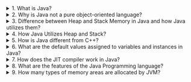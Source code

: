 <details>
  <summary>1. What is Java?</summary>
  <br>
  <p style="background-color: #f2f2f2; margin-left: 20px;">Java is a versatile, high-level, object-oriented programming language known for its platform independence and portability. Developed by Sun Microsystems (now owned by Oracle), Java is designed to be simple, secure, and robust. It follows the "Write Once, Run Anywhere" (WORA) principle, allowing Java programs to run on any device with a Java Virtual Machine (JVM). Java supports multithreading, which enables concurrent execution of tasks, making it suitable for building scalable and responsive applications. Its rich standard library and extensive ecosystem of third-party libraries contribute to its popularity in various domains, including web development, mobile app development, enterprise solutions, and more.</p>
</details>

<details>
  <summary>2. Why is Java not a pure object-oriented language?</summary>
  <br>
  <p style="background-color: #f2f2f2; margin-left: 20px;">Java is not considered a pure object-oriented language due to several factors. One reason is the inclusion of primitive data types (e.g., `int`, `float`, `char`) that are not treated as objects. Unlike in a pure object-oriented language, Java allows the use of these non-object types for efficiency and simplicity. Additionally, Java supports static members and methods, which are associated with the class itself rather than instances of the class. In a truly pure object-oriented language, all entities would be treated as objects, without the concept of static elements. Furthermore, Java's approach to inheritance differs from some pure object-oriented languages, as it supports interface-based multiple inheritance but not class-based multiple inheritance. Despite these deviations, Java remains predominantly object-oriented, emphasizing key OOP principles such as encapsulation, inheritance, and polymorphism in its design.</p>
</details>

<details>
  <summary>3. Difference between Heap and Stack Memory in Java and how Java utilizes them?</summary>
  <br>
  <p style="background-color: #f2f2f2; margin-left: 20px;">In Java, memory management involves two main areas: Heap and Stack.

**Heap Memory:**
Heap memory is primarily used for the dynamic allocation of objects during the runtime of a program. Objects created in the heap have a more extended lifespan and persist beyond the scope of the method or function that instantiated them. The heap is where the Java Virtual Machine (JVM) stores objects and their associated data. Garbage collection, a crucial aspect of Java memory management, automatically identifies and reclaims memory from objects that are no longer reachable or in use.

**Stack Memory:**
Stack memory, on the other hand, is employed for static memory allocation and holds local variables and references to objects within methods and blocks. Each thread in Java has its own stack, and the stack keeps track of the methods being called and their local variables. It operates on a Last-In-First-Out (LIFO) structure, where the last method called is the first one to be removed.</p>
</details>

<details>
  <summary>4. How Java Utilizes Heap and Stack?</summary>
  <br>
  <p style="background-color: #f2f2f2; margin-left: 20px;">Java utilizes the heap and stack memory areas for efficient memory management. Objects and their associated data are created and stored in the heap memory, enabling dynamic memory allocation during runtime. The stack memory, dedicated to method execution, manages local variables and method calls, ensuring a thread-specific execution environment. The separation of heap and stack memory allows Java to strike a balance between flexibility and efficiency, preventing memory leaks through automatic garbage collection in the heap and handling method calls in the stack.</p>
</details>

<details>
  <summary>5. How is Java different from C++?</summary>
  <br>
  <p style="background-color: #f2f2f2; margin-left: 20px;">Java and C++ differ in several key aspects. In terms of memory management, Java features automatic memory management with a garbage collector, while C++ provides developers with more control over memory but requires manual allocation and deallocation. Java is platform-independent, following the "Write Once, Run Anywhere" principle, compiling code into bytecode for execution on any device with a Java Virtual Machine (JVM). In contrast, C++ code needs separate compilation for each target platform, making it less portable.

In terms of language features, Java prioritizes simplicity and readability, lacking certain low-level features like pointers and explicit memory management found in C++. Java supports multiple inheritance through interfaces, whereas C++ supports both class-based and interface-based multiple inheritance, introducing flexibility but potentially leading to the "diamond problem."

Multithreading is integral to Java, with built-in support for creating and managing threads, while C++ also supports multithreading with variations between standards and implementations. Exception handling in Java is more structured, distinguishing between checked and unchecked exceptions, whereas C++ uses a combination of try, catch, and throw with a less rigid structure.

These differences highlight distinct design philosophies and use cases, with Java emphasizing simplicity, platform independence</p>
</details>
<details>
  <summary>6. What are the default values assigned to variables and instances in Java?</summary>
  <br>
  <p style="background-color: #f2f2f2; margin-left: 20px;">In Java, variables and instances are automatically assigned default values if they are not explicitly initialized. The default values depend on the data type:

**For Instance Variables (non-static fields):**

- Numeric types (byte, short, int, long, float, double): 0
- char: '\u0000' (null character)
- boolean: false
- Object references: null

**For Local Variables (method variables):**

- Local variables are automatically initialized with default values, and their scope is limited to the method or block in which they are declared. The default values for local variables are as follows:
  - Numeric types (byte, short, int, long, float, double): 0
  - char: '\u0000' (null character)
  - boolean: false
  - Object references: null

It's important to note that using local variables without initializing them can result in compilation errors, ensuring that developers explicitly assign values before using them in calculations or conditions.</p>
</details>


<details>
  <summary>7. How does the JIT compiler work in Java?</summary>
  <br>
  <p style="background-color: #f2f2f2; margin-left: 20px;">The Just-In-Time (JIT) compiler is a key component of the Java Virtual Machine (JVM) responsible for enhancing the performance of Java programs. Initially, Java source code is compiled into bytecode by the Java compiler. During program execution in the JVM, the bytecode is interpreted, and the JIT compiler intervenes to translate frequently executed portions, known as "hotspots," into native machine code at runtime.

The JIT compiler employs profiling and monitoring techniques to identify hotspots by collecting data on method call frequencies and execution times. It selectively compiles only these hotspots, optimizing critical sections of the code dynamically. This selective compilation strategy enhances performance without spending unnecessary time on less frequently executed parts of the code.

The JIT compiler may employ caching to avoid redundant compilation of the same code during subsequent executions and perform in

lining, incorporating small and frequently called methods directly into the calling method to reduce method call overhead.

An important aspect of the JIT compiler is its adaptive nature. It continuously monitors the program's behavior during runtime, adapting its optimization strategies based on feedback. If the behavior of the program changes, the JIT compiler can recompile and optimize the code accordingly.

The JIT compiler's dynamic compilation and optimization contribute to the efficient execution of Java programs, providing a balance between platform independence and performance by generating native machine code tailored to the specific characteristics of the executing environment.</p>
</details>

<details>
  <summary style="cursor: pointer;">8. What are the features of the Java Programming language?</summary>
  <br>
  Java is a robust and versatile programming language known for several key features.

  - **Platform Independence:**
    Java code is designed to be platform-independent, allowing it to run on any device equipped with a Java Virtual Machine (JVM).

  - **Object-Oriented Paradigm:**
    Java follows the object-oriented programming (OOP) paradigm, emphasizing principles like encapsulation, inheritance, and polymorphism.

  - **Multithreading Support:**
    Java provides built-in support for multithreading, enabling the concurrent execution of multiple threads and enhancing program performance.

  - **Automatic Memory Management:**
    One of Java's strengths is its automatic garbage collection mechanism, which helps manage memory efficiently and reduces the risk of memory leaks.

  - **Rich Standard Library:**
    Java comes with a comprehensive standard library that includes a wide range of classes and methods, simplifying development tasks and extending functionality.

  - **Security Features:**
    Java incorporates robust security features, including a sandbox for applet security, making it a suitable choice for secure applications.

  - **Portability:**
    Following the "Write Once, Run Anywhere" (WORA) principle, Java allows code to be executed on various platforms without modification.

  - **Distributed Computing:**
    Java supports the creation of distributed applications through features like Remote Method Invocation (RMI), facilitating communication between distributed components.

  - **Dynamic Adaptability:**
    Java applications can dynamically adapt to changing environments, supporting features like dynamic loading of classes.
</details>


<details>
  <summary>9. How many types of memory areas are allocated by JVM?</summary>
  <br>
  Java Virtual Machine (JVM) allocates memory in various areas to manage the execution of Java programs. The main types of memory areas include:

  - **Class(Method) Area:**
    Class Area stores per-class structures such as the runtime constant pool, field, method data, and the code for methods.

  - **Heap:**
    Heap is the runtime data area where memory is allocated to objects created during program execution.

  - **Stack:**
    Java Stack stores frames, holding local variables and partial results. It plays a crucial role in method invocation and return. Each thread has a private JVM stack, created concurrently with the thread. A new frame is created for each method invocation, and a frame is destroyed when the method invocation completes.

  - **Program Counter Register:**
    The PC (program counter) register contains the address of the Java virtual machine instruction currently being executed.

  - **Native Method Stack:**
    Native Method Stack contains all the native methods used in the application.

</details>

